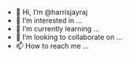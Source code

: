 - 👋 Hi, I’m @harrisjayraj
- 👀 I’m interested in ...
- 🌱 I’m currently learning ...
- 💞️ I’m looking to collaborate on ...
- 📫 How to reach me ...

<!---
harrisjayraj/harrisjayraj is a ✨ special ✨ repository because its `README.md` (this file) appears on your GitHub profile.
You can click the Preview link to take a look at your changes.
--->
